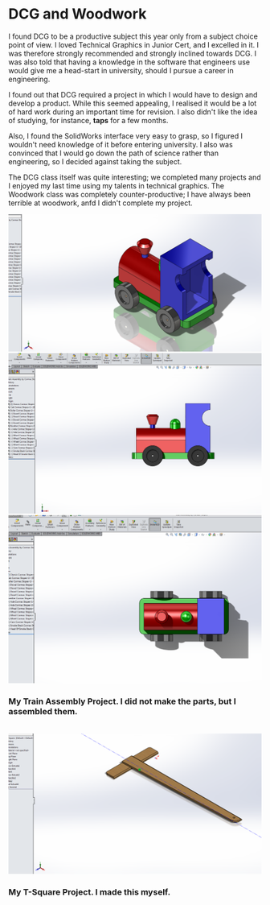 <html>
<h1>DCG and Woodwork</h1>
<body>
  <p>I found DCG to be a productive subject this year only from a subject choice point of view. I loved Technical Graphics in Junior Cert, and I excelled in it. I was therefore strongly recommended and strongly inclined towards DCG. I was also told that having a knowledge in the software that engineers use would give me a head-start in university, should I pursue a career in engineering.</p>
  <p>I found out that DCG required a project in which I would have to design and develop a product. While this seemed appealing, I realised it would be a lot of hard work during an important time for revision. I also didn't like the idea of studying, for instance, <strong>taps</strong> for a few months.</p>
  <p>Also, I found the SolidWorks interface very easy to grasp, so I figured I wouldn't need knowledge of it before entering university. I also was convinced that I would go down the path of science rather than engineering, so I decided against taking the subject.</p>
  <p>The DCG class itself was quite interesting; we completed many projects and I enjoyed my last time using my talents in technical graphics. The Woodwork class was completely counter-productive; I have always been terrible at woodwork, anfd I didn't complete my project.</p>
  <img src = "/pictures/trainAssemblyIsometric.PNG" class = "dcg-img" alt = "DCG Train Project"><img src = "/pictures/trainAssembly.PNG" class = "dcg-img" alt = "DCG Train Project"><img src = "/pictures/trainAssemblyPlan.PNG" class = "dcg-img" alt = "DCG Train Project">
  <h3>My Train Assembly Project. I did not make the parts, but I assembled them.</h3><br>
  <img src = "/pictures/tSquareIso.PNG" alt = "T-Square" class = "dcg-img"><h3>My T-Square Project. I made this myself.</h3>
</body>
<html>
